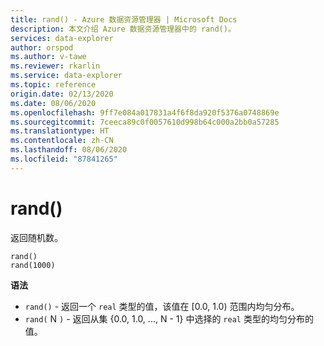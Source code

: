 ```yaml
---
title: rand() - Azure 数据资源管理器 | Microsoft Docs
description: 本文介绍 Azure 数据资源管理器中的 rand()。
services: data-explorer
author: orspod
ms.author: v-tawe
ms.reviewer: rkarlin
ms.service: data-explorer
ms.topic: reference
origin.date: 02/13/2020
ms.date: 08/06/2020
ms.openlocfilehash: 9ff7e084a017831a4f6f8da920f5376a0748869e
ms.sourcegitcommit: 7ceeca89c0f0057610d998b64c000a2bb0a57285
ms.translationtype: HT
ms.contentlocale: zh-CN
ms.lasthandoff: 08/06/2020
ms.locfileid: "87841265"
---
```

# <a name="rand"></a>rand()

返回随机数。

```kusto
rand()
rand(1000)
```

**语法**

* `rand()` - 返回一个 `real` 类型的值，该值在 [0.0, 1.0) 范围内均匀分布。
* `rand(` N `)` - 返回从集 {0.0, 1.0, ..., N - 1} 中选择的 `real` 类型的均匀分布的值。